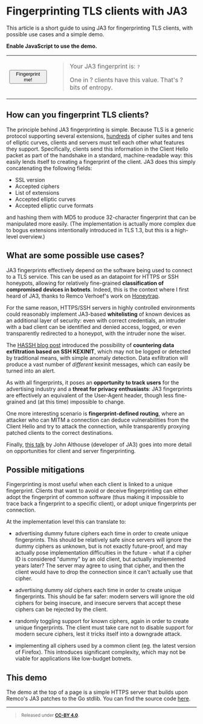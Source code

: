Fingerprinting TLS clients with JA3
====

This article is a short guide to using JA3 for fingerprinting TLS clients, with possible use cases and a simple demo.

<noscript>
  <strong>Enable JavaScript to use the demo.</strong>
</noscript>
<!-- Yes, I'm a bad person who uses tables for layouts. -->
<table>
  <tr>
    <td>
      <button type="button" onclick="fingerprint()">Fingerprint me!</button>
    </td>
    <td>
      <blockquote>
        <p>Your JA3 fingerprint is: <tt id="ja3-fp">?</tt></p>
        <p>One in <span id="num-clients">?</span> clients have this value. That's <span id="entropy">?</span> bits of entropy.</p>
      </blockquote>
    </td>
  </tr>
</table>
<script type="text/javascript">
function fingerprint() {
  var reqFp = new XMLHttpRequest();
  reqFp.onreadystatechange = function(e) {
    if (reqFp.readyState != 4) return;
    if (reqFp.status != 200 && reqFp.status != 304) {
        alert("An error occurred during the HTTP request (status code " + reqFp.status + ", see console for details?)");
      return;
    }
    var fp = reqFp.responseText;
    document.getElementById("ja3-fp").textContent = fp;

    var reqMd = new XMLHttpRequest();
    reqMd.onreadystatechange = function(e) {
      if (reqMd.readyState != 4) return;
      if (reqMd.status != 200 && reqMd.status != 304) {
        alert("An error occurred during the HTTP request (status code " + reqMd.status + ", see console for details?)");
        return;
      }
      document.getElementById("num-clients").textContent = reqMd.responseText;
      var num = parseFloat(reqMd.responseText);
      document.getElementById("entropy").textContent = Math.log2(num).toFixed(3);
    };
    reqMd.open("GET", "https://jwlss.pw:8443/metadata", true);
    reqMd.send(null);
  };
  reqFp.open("GET", "https://jwlss.pw:8443/cached", true);
  reqFp.send(null);  
}
</script>

## How can you fingerprint TLS clients?

The principle behind JA3 fingerprinting is simple. Because TLS is a generic protocol supporting several extensions, [hundreds](https://www.iana.org/assignments/tls-parameters/tls-parameters.xhtml) of cipher suites and tens of elliptic curves, clients and servers must tell each other what features they support. Specifically, clients send this information in the Client Hello packet as part of the handshake in a standard, machine-readable way: this easily lends itself to creating a fingerprint of the client. JA3 does this simply concatenating the following fields:

 * SSL version
 * Accepted ciphers
 * List of extensions
 * Accepted elliptic curves
 * Accepted elliptic curve formats

and hashing them with MD5 to produce 32-character fingerprint that can be manipulated more easily. (The implementation is actually more complex due to bogus extensions intentionally introduced in TLS 1.3, but this is a high-level overview.)

## What are some possible use cases?

JA3 fingerprints effectively depend on the software being used to connect to a TLS service. This can be used as an datapoint for HTTPS or SSH honeypots, allowing for relatively fine-grained **classification of compromised devices in botnets**. Indeed, this is the context where I first heard of JA3, thanks to Remco Verhoef's work on [Honeytrap](https://github.com/honeytrap/honeytrap/commit/192795147948103a24d34dc06dba74eecdeb086b).

For the same reason, HTTPS/SSH servers in highly controlled environments could reasonably implement JA3-based **whitelisting** of known devices as an additional layer of security: even with correct credentials, an intruder with a bad client can be identified and denied access, logged, or even transparently redirected to a honeypot, with the intruder none the wiser.

The [HASSH blog post](https://engineering.salesforce.com/open-sourcing-hassh-abed3ae5044c) introduced the possibility of **countering data exfiltration based on SSH KEXINIT**, which may not be logged or detected by traditional means, with simple anomaly detection. Data exfiltration will produce a vast number of *different* kexinit messages, which can easily be turned into an alert.

As with all fingerprints, it poses an **opportunity to track users** for the advertising industry and a **threat for privacy enthusiasts**: JA3 fingerprints are effectively an equivalent of the User-Agent header, though less fine-grained and (at this time) impossible to change.

One more interesting scenario is **fingerprint-defined routing**, where an attacker who can MITM a connection can deduce vulnerabilities from the Client Hello and try to attack the connection, while transparently proxying patched clients to the correct destinations.

Finally, [this talk](https://www.youtube.com/watch?v=NI0Lmp0K1zc) by John Althouse (developer of JA3) goes into more detail on opportunities for client and server fingerprinting.

## Possible mitigations

Fingerprinting is most useful when each client is linked to a unique fingerprint. Clients that want to avoid or deceive fingerprinting can either adopt the fingerprint of common software (thus making it impossible to trace back a fingerprint to a specific client), or adopt unique fingerprints per connection.

At the implementation level this can translate to:

 * advertising dummy future ciphers each time in order to create unique fingerprints. This should be relatively safe since servers will ignore the dummy ciphers as unknown, but is not exactly future-proof, and may actually pose implementation difficulties in the future - what if a cipher ID is considered "dummy" by an old client, but actually implemented years later? The server may agree to using that cipher, and then the client would have to drop the connection since it can't actually use that cipher.
 
 * advertising dummy *old* ciphers each time in order to create unique fingerprints. This should be far safer: modern servers will ignore the old ciphers for being insecure, and insecure servers that accept these ciphers can be rejected by the client.

 * randomly toggling support for known ciphers, again in order to create unique fingerprints. The client must take care not to disable support for modern secure ciphers, lest it tricks itself into a downgrade attack.

 * implementing all ciphers used by a common client (eg. the latest version of Firefox). This introduces significant complexity, which may not be viable for applications like low-budget botnets.

## This demo

The demo at the top of a page is a simple HTTPS server that builds upon Remco's JA3 patches to the Go stdlib. You can find the source code [here](https://github.com/CapacitorSet/ja3-server).

---

><small>Released under [**CC-BY 4.0**](https://creativecommons.org/licenses/by/4.0/).
